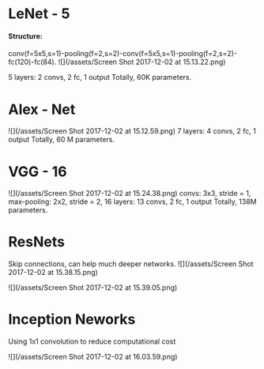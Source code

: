 # LeNet - 5
#### Structure:
conv(f=5x5,s=1)-pooling(f=2,s=2)-conv(f=5x5,s=1)-pooling(f=2,s=2)-fc(120)-fc(84).
![](/assets/Screen Shot 2017-12-02 at 15.13.22.png)

5 layers: 2 convs, 2 fc, 1 output
Totally, 60K parameters.


# Alex - Net

![](/assets/Screen Shot 2017-12-02 at 15.12.59.png)
7 layers: 4 convs, 2 fc, 1 output
Totally, 60 M parameters.

# VGG - 16

![](/assets/Screen Shot 2017-12-02 at 15.24.38.png)
convs: 3x3, stride = 1,
max-pooling: 2x2, stride = 2,
16 layers: 13 convs, 2 fc, 1 output
Totally, 138M parameters.

# ResNets
Skip connections, can help much deeper networks.
![](/assets/Screen Shot 2017-12-02 at 15.38.15.png)

![](/assets/Screen Shot 2017-12-02 at 15.39.05.png)

# Inception Neworks
Using 1x1 convolution to reduce computational cost
  
![](/assets/Screen Shot 2017-12-02 at 16.03.59.png)
